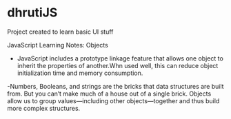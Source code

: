 # dhrutiJS
Project created to learn basic UI  stuff

JavaScript Learning Notes:
Objects
- JavaScript includes a prototype linkage feature that allows one object to inherit the properties of another.Whn used well, this can reduce object initialization time and memory consumption.

-Numbers, Booleans, and strings are the bricks that data structures are built from. But you can’t make much of a house out of a single brick. Objects allow us to group values—including other objects—together and thus build more complex structures.
